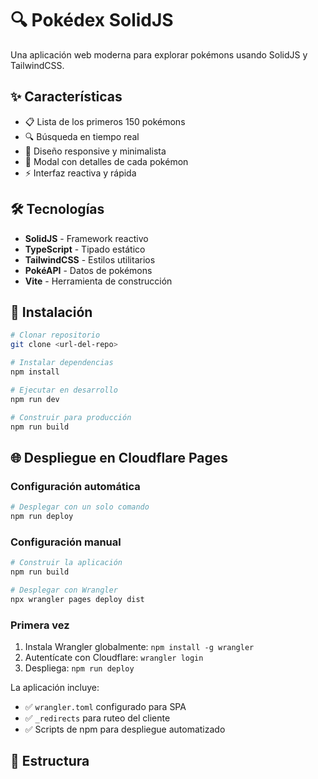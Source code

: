 # 🔍 Pokédex SolidJS

Una aplicación web moderna para explorar pokémons usando SolidJS y TailwindCSS.

## ✨ Características

- 📋 Lista de los primeros 150 pokémons
- 🔍 Búsqueda en tiempo real
- 📱 Diseño responsive y minimalista
- 🎨 Modal con detalles de cada pokémon
- ⚡ Interfaz reactiva y rápida

## 🛠️ Tecnologías

- **SolidJS** - Framework reactivo
- **TypeScript** - Tipado estático
- **TailwindCSS** - Estilos utilitarios
- **PokéAPI** - Datos de pokémons
- **Vite** - Herramienta de construcción

## 🚀 Instalación

```bash
# Clonar repositorio
git clone <url-del-repo>

# Instalar dependencias
npm install

# Ejecutar en desarrollo
npm run dev

# Construir para producción
npm run build
```

## 🌐 Despliegue en Cloudflare Pages

### Configuración automática
```bash
# Desplegar con un solo comando
npm run deploy
```

### Configuración manual
```bash
# Construir la aplicación
npm run build

# Desplegar con Wrangler
npx wrangler pages deploy dist
```

### Primera vez
1. Instala Wrangler globalmente: `npm install -g wrangler`
2. Autentícate con Cloudflare: `wrangler login`
3. Despliega: `npm run deploy`

La aplicación incluye:
- ✅ `wrangler.toml` configurado para SPA
- ✅ `_redirects` para ruteo del cliente
- ✅ Scripts de npm para despliegue automatizado

## 📁 Estructura

